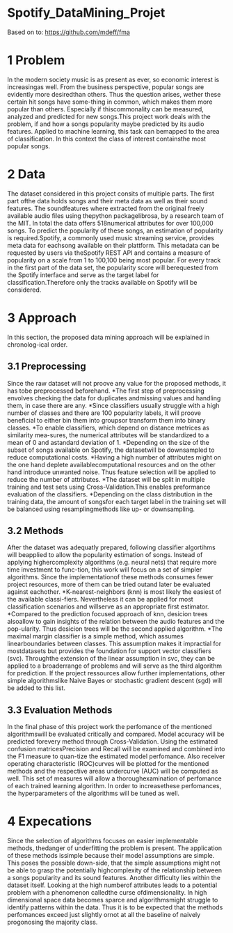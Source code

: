# Spotify_DataMining_Projet

Based on to: https://github.com/mdeff/fma

# 1 Problem
In the modern society music is as present as ever, so economic interest is increasingas well.  From the business perspective, popular songs are evidently more desiredthan others.  Thus the question arises, wether these certain hit songs have some-thing in common, which makes them more popular than others.  Especially if thiscommonality can be measured, analyzed and predicted for new songs.This project work deals with the problem, if and how a songs popularity maybe predicted by its audio features.  Applied to machine learning, this task can bemapped to the area of classification.  In this context the class of interest containsthe most popular songs.
# 2  Data
The dataset considered in this project consits of multiple parts.  The first part ofthe data holds songs and their meta data as well as their sound features. The soundfeatures  where  extracted  from  the  original  freely  available  audio  files  using  thepython packagelibrosa, by a research team of the MIT. In total the data offers 518numerical attributes for over 100,000 songs. To predict the popularity of these songs, an estimation of popularity is required.Spotify, a commonly used music streaming service, provides meta data for eachsong available on their plattform. This metadata can be requested by users via theSpotify REST API and contains a measure of popularity on a scale from 1 to 100,100 being most popular. For every track in the first part of the data set,  the popularity score will berequested from the Spotify interface and serve as the target label for classification.Therefore only the tracks available on Spotify will be considered.
# 3  Approach
In this section, the proposed data mining approach will be explained in chronolog-ical order.
## 3.1  Preprocessing
Since the raw dataset will not proove any value for the proposed methods, it has tobe preprocessed beforehand.
*The first step of preprocessing envolves checking the data for duplicates andmissing values and handling them, in case there are any.
*Since classifiers usually struggle with a high number of classes and there are 100 popularity labels, it will proove beneficial to either bin them into groupsor transform them into binary classes.
*To enable classifiers, which depend on distance metrices as similarity mea-sures,  the  numerical  attributes  will  be  standardized  to  a  mean  of  0  and  astandard deviation of 1.
*Depending on the size of the subset of songs available on Spotify, the datasetwill be downsampled to reduce computational costs.
*Having a high number of attributes might on the one hand deplete availablecomputational resources and on the other hand introduce unwanted noise. Thus feature selection will be applied to reduce the number of attributes.
*The dataset will be split in multiple training and test sets using Cross-Validation.This enables preformance evaluation of the classifiers.
*Depending on the class distribution in the training data, the amount of songsfor each target label in the training set will be balanced using resamplingmethods like up- or downsampling.
## 3.2  Methods
After the dataset was adequatly prepared, following classifier algortihms will beapplied to allow the popularity estimation of songs.   Instead of applying highercomplexity algorithms (e.g. neural nets) that require more time investment to func-tion, this work will focus on a set of simpler algorithms. Since the implementationof these methods consumes fewer project resources, more of them can be tried outand later be evaluated against eachother.
*K-nearest-neighbors (knn) is most likely the easiest of the available classi-fiers. Nevertheless it can be applied for most classification scenarios and willserve as an appropriate first estimator.
*Compared  to  the  prediction  focused  approach  of  knn,  desicion  trees  alsoallow to gain insights of the relation between the audio features and the pop-ularity. Thus desicion trees will be the second applied algorithm.
*The  maximal  margin  classifier  is  a  simple  method,  which  assumes  linearboundaries between classes.  This assumption makes it impractial for mostdatasets but provides the foundation for support vector classifiers (svc). Throughthe extension of the linear assumption in svc, they can be applied to a broaderrange of problems and will serve as the third algorithm for prediction. If the project ressources allow further implementations,  other simple algorithmslike Naive Bayes or stochastic gradient descent (sgd) will be added to this list.
## 3.3  Evaluation Methods
In the final phase of this project work the perfomance of the mentioned algorithmswill be evaluated critically and compared.  Model accuracy will be predicted forevery method through Cross-Validation.  Using the estimated confusion matricesPrecision and Recall will be examined and combined into the F1 measure to quan-tize the estimated model perfomance. Also receiver operating characteristic (ROC)curves will be plotted for the mentioned methods and the respective areas undercurve (AUC) will be computed as well. This set of measures will allow a thoroughexamination of perfomance of each trained learning algorithm. In order to increasethese perfomances, the hyperparameters of the algorithms will be tuned as well.
# 4  Expecations
Since the selection of algorithms focuses on easier implementable methods,  thedanger of underfitting the problem is present. The application of these methods issimple because their model assumptions are simple. This poses the possible down-side, that the simple assumptions might not be able to grasp the potentially highcomplexity of the relationship between a songs popularity and its sound features. Another difficulty lies within the dataset itself. Looking at the high numberof attributes leads to a potential problem with a phenomenon calledthe curse ofdimensionality. In high dimensional space data becomes sparce and algorithmsmight struggle to identify patterns within the data. Thus it is to be expected that the methods perfomances exceed just slightly ornot at all the baseline of naively progonosing the majority class.
